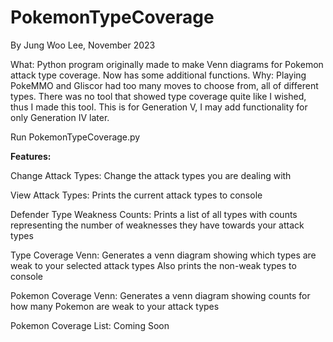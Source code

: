 # PokemonTypeCoverage
By Jung Woo Lee, November 2023

What: Python program originally made to make Venn diagrams for Pokemon attack type coverage. Now has some additional functions.
Why: Playing PokeMMO and Gliscor had too many moves to choose from, all of different types. There was no tool that showed type coverage quite like I wished, thus I made this tool.
This is for Generation V, I may add functionality for only Generation IV later.

Run PokemonTypeCoverage.py

**Features:**

Change Attack Types:
  Change the attack types you are dealing with

View Attack Types:
  Prints the current attack types to console

Defender Type Weakness Counts:
  Prints a list of all types with counts representing the number of weaknesses they have towards your attack types

Type Coverage Venn:
  Generates a venn diagram showing which types are weak to your selected attack types
  Also prints the non-weak types to console

Pokemon Coverage Venn:
  Generates a venn diagram showing counts for how many Pokemon are weak to your attack types

Pokemon Coverage List:
  Coming Soon
